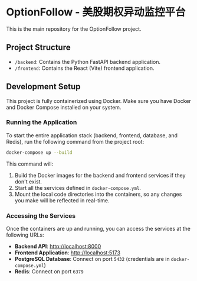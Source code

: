 # OptionFollow - 美股期权异动监控平台

This is the main repository for the OptionFollow project.

## Project Structure

- `/backend`: Contains the Python FastAPI backend application.
- `/frontend`: Contains the React (Vite) frontend application.

## Development Setup

This project is fully containerized using Docker. Make sure you have Docker and Docker Compose installed on your system.

### Running the Application

To start the entire application stack (backend, frontend, database, and Redis), run the following command from the project root:

```bash
docker-compose up --build
```

This command will:
1.  Build the Docker images for the backend and frontend services if they don't exist.
2.  Start all the services defined in `docker-compose.yml`.
3.  Mount the local code directories into the containers, so any changes you make will be reflected in real-time.

### Accessing the Services

Once the containers are up and running, you can access the services at the following URLs:

- **Backend API**: [http://localhost:8000](http://localhost:8000)
- **Frontend Application**: [http://localhost:5173](http://localhost:5173)
- **PostgreSQL Database**: Connect on port `5432` (credentials are in `docker-compose.yml`)
- **Redis**: Connect on port `6379`
